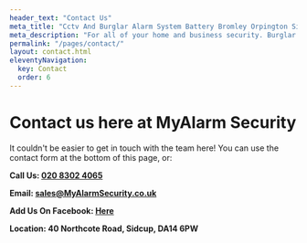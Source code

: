 ```yaml
---
header_text: "Contact Us"
meta_title: "Cctv And Burglar Alarm System Battery Bromley Orpington Sidcup"
meta_description: "For all of your home and business security. Burglar Alarm Servicing, Burglar Alarm Installation, Alarm Battery and CCTV. Call 020 8302 4065"
permalink: "/pages/contact/"
layout: contact.html
eleventyNavigation:
  key: Contact
  order: 6
---
```


# Contact us here at MyAlarm Security

It couldn't be easier to get in touch with the team here! You can use the contact form at the bottom of this page, or:

**Call Us: [020 8302 4065](tel:02083024065)**

**Email: [sales@MyAlarmSecurity.co.uk](mailto:sales@MyAlarmSecurity.co.uk)**

**Add Us On Facebook: [Here](https://www.facebook.com/MyAlarm/)**

**Location: 40 Northcote Road, Sidcup, DA14 6PW**
